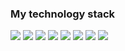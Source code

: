 ### My technology stack

<img src="https://img.shields.io/badge/HTML-black?style=for-the-badge&logo=html5&logoColor=#DD4B25FF"/> 
<img src="https://img.shields.io/badge/CSS-black?style=for-the-badge&logo=css3&logoColor=blue"/>
<img src="https://img.shields.io/badge/BOOTSTRAP-black?style=for-the-badge&logo=bootstrap&logoColor=#6D11EE"/>
<img src="https://img.shields.io/badge/JAVASCRIPT-black?style=for-the-badge&logo=javascript&logoColor=#F7DF1E"/>
<img src="https://img.shields.io/badge/JQUERY-black?style=for-the-badge&logo=jquery&logoColor=blue"/>
<img src="https://img.shields.io/badge/REACT-black?style=for-the-badge&logo=react&logoColor=#5ED3F3FF"/>
<img src="https://img.shields.io/badge/REDUX-black?style=for-the-badge&logo=redux&logoColor=violet"/>
<img src="https://img.shields.io/badge/GIT-black?style=for-the-badge&logo=git&logoColor=#DD4B25FF"/> 




